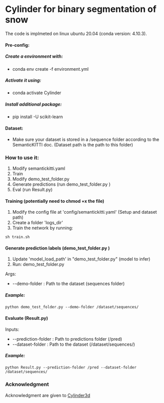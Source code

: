 # Cylinder for binary segmentation of snow

The code is implmeted on linux ubuntu 20.04 (conda version: 4.10.3).


#### Pre-config:
##### Create a environment with:
  * conda env create -f environment.yml
 ##### Activate it using:
  * conda activate Cylinder
##### Install additional package:
  * pip install -U scikit-learn
  
#### Dataset:
* Make sure your dataset is stored in a /sequence folder according to the SemanticKITTI doc. (Dataset path is the path to this folder)
 
  
### How to use it:
1. Modify semantickitti.yaml
2. Train
3. Modify demo_test_folder.py
4. Generate predictions (run demo_test_folder.py )
5. Eval (run Result.py)

#### Training (potentially need to chmod +x the file)

1. Modify the config file at 'config/semantickitti.yaml' (Setup and dataset path)
2. Create a folder 'logs_dir'
3. Train the network by running: 
```
sh train.sh
```

#### Generate prediction labels (demo_test_folder.py )
1. Update 'model_load_path' in "demo_test_folder.py" (model to infer)
3. Run: demo_test_folder.py

  Args:
* --demo-folder : Path to the dataset (sequences folder)
 ##### Example:
```
python demo_test_folder.py --demo-folder /dataset/sequences/
```


#### Evaluate (Result.py)    
Inputs:
* --prediction-folder : Path to predictions folder (/pred)
* --dataset-folder : Path to the dataset (/dataset/sequences/)   
 ##### Example:
 ```
 python Result.py --prediction-folder /pred --dataset-folder /dataset/sequences/
 ``` 
  
  ### Acknowledgment
Acknowledgment are given to [Cylinder3d](https://github.com/xinge008/Cylinder3D/blob/master/README.md)
